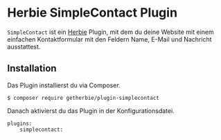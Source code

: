 # Herbie SimpleContact Plugin

`SimpleContact` ist ein [Herbie](http://github.com/getherbie/herbie) Plugin, mit dem du deine Website mit einem 
einfachen Kontaktformular mit den Feldern Name, E-Mail und Nachricht ausstattest.

## Installation

Das Plugin installierst du via Composer.

	$ composer require getherbie/plugin-simplecontact

Danach aktivierst du das Plugin in der Konfigurationsdatei.

    plugins:
        simplecontact:

